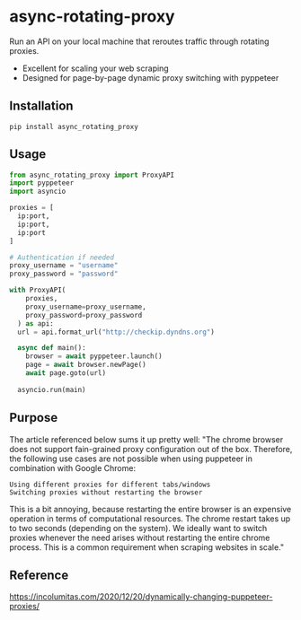 # async-rotating-proxy
Run an API on your local machine that reroutes traffic through rotating proxies.

- Excellent for scaling your web scraping
- Designed for page-by-page dynamic proxy switching with pyppeteer

## Installation
`pip install async_rotating_proxy`

## Usage
```py
from async_rotating_proxy import ProxyAPI
import pyppeteer
import asyncio

proxies = [
  ip:port,
  ip:port,
  ip:port
]

# Authentication if needed
proxy_username = "username"
proxy_password = "password"

with ProxyAPI(
    proxies, 
    proxy_username=proxy_username, 
    proxy_password=proxy_password
  ) as api:
  url = api.format_url("http://checkip.dyndns.org")

  async def main():
    browser = await pyppeteer.launch()
    page = await browser.newPage()
    await page.goto(url)
  
  asyncio.run(main)
```


## Purpose
The article referenced below sums it up pretty well:
"The chrome browser does not support fain-grained proxy configuration out of the box. Therefore, the following use cases are not possible when using puppeteer in combination with Google Chrome:

    Using different proxies for different tabs/windows
    Switching proxies without restarting the browser

This is a bit annoying, because restarting the entire browser is an expensive operation in terms of computational resources. The chrome restart takes up to two seconds (depending on the system). We ideally want to switch proxies whenever the need arises without restarting the entire chrome process. This is a common requirement when scraping websites in scale."

## Reference
https://incolumitas.com/2020/12/20/dynamically-changing-puppeteer-proxies/

